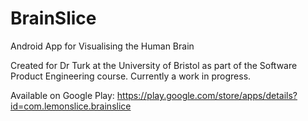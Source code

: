 BrainSlice
==========

Android App for Visualising the Human Brain

Created for Dr Turk at the University of Bristol as part of the Software Product Engineering course. Currently a work in progress.

Available on Google Play:
https://play.google.com/store/apps/details?id=com.lemonslice.brainslice
